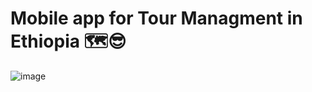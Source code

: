 # Mobile app for Tour Managment in Ethiopia 🗺😎

![image](https://github.com/user-attachments/assets/915e2cdc-e23a-4e1d-b28d-0e5705ec7b02)
